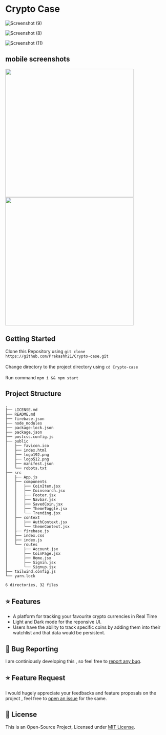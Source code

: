 

# Crypto Case    




![Screenshot (9)](https://user-images.githubusercontent.com/90280586/187537389-095ad2bb-dfa0-42d6-939a-00326430c145.png)


![Screenshot (8)](https://user-images.githubusercontent.com/90280586/187537409-c0bd0a9d-47e1-42d9-bcf7-9a7fe31961c1.png)


![Screenshot (11)](https://user-images.githubusercontent.com/90280586/187537434-e30322cc-e090-4a6f-841f-073defb1dd60.png)


## mobile screenshots

<p float="left">
  <img src="https://user-images.githubusercontent.com/90280586/187537460-cd434147-e1bb-45f5-8786-cbe755af21c3.jpg" width="400"/>
  <img src="https://user-images.githubusercontent.com/90280586/187537464-69bfa6b5-74bc-492b-96e6-77e45e721aa6.png" width="400" /> 
</p>

## Getting Started

Clone this Repository using `git clone https://github.com/Prakashh21/Crypto-case.git` <br/>
<br/>
Change directory to the project directory using `cd Crypto-case` <br/>
<br/>
Run command `npm i && npm start` 
<br/>




## Project Structure
```
.
├── LICENSE.md
├── README.md
├── firebase.json
├── node_modules
├── package-lock.json
├── package.json
├── postcss.config.js
├── public
│   ├── favicon.ico
│   ├── index.html
│   ├── logo192.png
│   ├── logo512.png
│   ├── manifest.json
│   └── robots.txt
├── src
│   ├── App.js
│   ├── components
│   │   ├── CoinItem.jsx
│   │   ├── Coinsearch.jsx
│   │   ├── Footer.jsx
│   │   ├── Navbar.jsx
│   │   ├── SavedCoin.jsx
│   │   ├── ThemeToggle.jsx
│   │   └── Trending.jsx
│   ├── context
│   │   ├── AuthContext.jsx
│   │   └── themeContext.jsx
│   ├── firebase.js
│   ├── index.css
│   ├── index.js
│   └── routes
│       ├── Account.jsx
│       ├── CoinPage.jsx
│       ├── Home.jsx
│       ├── Signin.jsx
│       └── Signup.jsx
├── tailwind.config.js
└── yarn.lock

6 directories, 32 files

```





## ⭐ Features

- A platform for tracking your favourite crypto currencies in Real Time
- Light and Dark mode for the reponsive UI.
- Users have the ability to track specific coins by adding them into their watchlist and that data would be persistent.

## 🐛 Bug Reporting

I am continiously developing this , so feel free to [report any bug](https://github.com/Prakashh21/Bigsur-Clone/issues/new).

## ⭐ Feature Request

I would hugely appreciate your feedbacks and feature proposals on the project , feel free to [open an issue](https://github.com/Prakashh21/Bigsur-Clone/issues/new) for the same.

## 📜 License

This is an Open-Source Project, Licensed under [MIT License](https://github.com/Prakashh21/Crypto-case/blob/master/LICENSE.md). 
